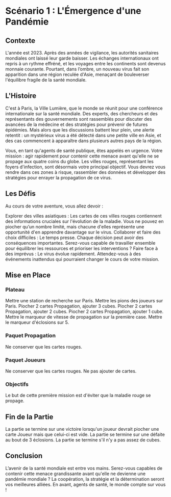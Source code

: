 # Scénario 1 : L'Émergence d'une Pandémie

## Contexte

L'année est 2023. Après des années de vigilance, les autorités sanitaires mondiales ont laissé leur garde baisser. Les échanges internationaux ont repris à un rythme effréné, et les voyages entre les continents sont devenus monnaie courante. Pourtant, dans l’ombre, un nouveau virus fait son apparition dans une région reculée d'Asie, menaçant de bouleverser l'équilibre fragile de la santé mondiale.

## L'Histoire

C'est à Paris, la Ville Lumière, que le monde se réunit pour une conférence internationale sur la santé mondiale. Des experts, des chercheurs et des représentants des gouvernements sont rassemblés pour discuter des avancées de la médecine et des stratégies pour prévenir de futures épidémies. Mais alors que les discussions battent leur plein, une alerte retentit : un mystérieux virus a été détecté dans une petite ville en Asie, et des cas commencent à apparaître dans plusieurs autres pays de la région.

Vous, en tant qu'agents de santé publique, êtes appelés en urgence. Votre mission : agir rapidement pour contenir cette menace avant qu'elle ne se propage aux quatre coins du globe. Les villes rouges, représentant les foyers d'infection, sont désormais votre principal objectif. Vous devrez vous rendre dans ces zones à risque, rassembler des données et développer des stratégies pour enrayer la propagation de ce virus.

## Les Défis

Au cours de votre aventure, vous allez devoir :

Explorer des villes asiatiques : Les cartes de ces villes rouges contiennent des informations cruciales sur l'évolution de la maladie. Vous ne pouvez en piocher qu’un nombre limité, mais chacune d'elles représente une opportunité d'en apprendre davantage sur le virus.
Collaborer et faire des choix difficiles : Le temps presse. Chaque décision peut avoir des conséquences importantes. Serez-vous capable de travailler ensemble pour équilibrer les ressources et prioriser les interventions ?
Faire face à des imprévus : Le virus évolue rapidement. Attendez-vous à des événements inattendus qui pourraient changer le cours de votre mission.

## Mise en Place

### Plateau

Mettre une station de recherche sur Paris.
Mettre les pions des joueurs sur Paris.
Piocher 2 cartes Propagation, ajouter 3 cubes.
Piocher 2 cartes Propagation, ajouter 2 cubes.
Piocher 2 cartes Propagation, ajouter 1 cube.
Mettre le marqueur de vitesse de propagation sur la première case.
Mettre le marqueur d'éclosions sur 5.

### Paquet Propagation

Ne conserver que les cartes rouges.

### Paquet Joueurs

Ne conserver que les cartes rouges.
Ne pas ajouter de cartes.

### Objectifs
Le but de cette première mission est d'éviter que la maladie rouge se propage.

## Fin de la Partie
La partie se termine sur une victoire lorsqu'un joueur devrait piocher une carte Joueur mais que celui-ci est vide.
La partie se termine sur une défaite au bout de 3 éclosions.
La partie se termine s'il n'y a pas assez de cubes.

## Conclusion

L’avenir de la santé mondiale est entre vos mains. Serez-vous capables de contenir cette menace grandissante avant qu'elle ne devienne une pandémie mondiale ? La coopération, la stratégie et la détermination seront vos meilleures alliées. En avant, agents de santé, le monde compte sur vous !
